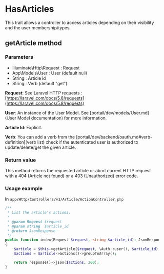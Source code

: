 # HasArticles

This trait allows a controller to access articles depending on their visibility and the user membership/types.

## getArticle method

### Parameters
- Illuminate\Http\Request : Request
- App\Models\User : User (default null)
- String : Article id
- String : Verb (default "get")

**Request**: See Laravel HTTP requests : [https://laravel.com/docs/5.8/requests](https://laravel.com/docs/5.8/requests)

**User**: An instance of the User Model. See [portail/dev/models/User.md](User Model documentation) for more information.

**Article Id**: Explicit.

**Verb**: You can add a verb from the [portail/dev/backend/oauth.md#verb-definition](verb list) check if the autenticated user is authorized to update/delete/get the given article.
 
### Return value

This method returns the requested article or abort current HTTP request with a 404 (Article not found) or a 403 (Unauthorized) error code.

### Usage example
In `app/Http/Controllers/v1/Article/ActionController.php`
```php
/**
 * List the article's actions.
 *
 * @param Request $request
 * @param string  $article_id
 * @return JsonResponse
 */
public function index(Request $request, string $article_id): JsonResponse
{
    $article = $this->getArticle($request, \Auth::user(), $article_id);
    $actions = $article->actions()->groupToArray();

    return response()->json($actions, 200);
}
```